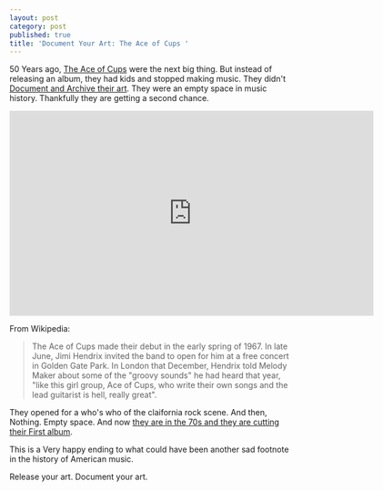 ```yaml
---
layout: post
category: post
published: true
title: 'Document Your Art: The Ace of Cups '
---
```


50 Years ago, [The Ace of Cups](https://en.wikipedia.org/wiki/The_Ace_of_Cups) were the next big thing. But instead of releasing an album, they had kids and stopped making music. They didn't [Document and Archive their art](http://ajroach42.com/document-your-art-archive-your-art/). They were an empty space in music history. Thankfully they are getting a second chance. 

<iframe src="https://player.vimeo.com/video/231941695" width="640" height="360" frameborder="0" webkitallowfullscreen mozallowfullscreen allowfullscreen></iframe>

From Wikipedia: 
>The Ace of Cups made their debut in the early spring of 1967. In late June, Jimi Hendrix invited the band to open for him at a free concert in Golden Gate Park. In London that December, Hendrix told Melody Maker about some of the "groovy sounds" he had heard that year, "like this girl group, Ace of Cups, who write their own songs and the lead guitarist is hell, really great".

They opened for a who's who of the claifornia rock scene. And then, Nothing. Empty space. And now [they are in the 70s and they are cutting their First album](https://boingboing.net/2018/01/15/50-years-later-nearly-forgott.html).  

This is a Very happy ending to what could have been another sad footnote in the history of American music.

Release your art. Document your art.
